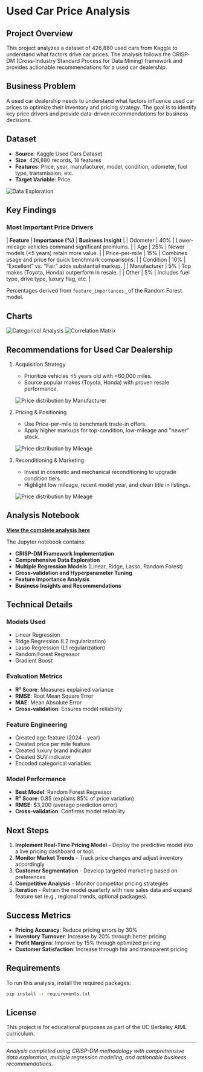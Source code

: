 # Used Car Price Analysis

## Project Overview

This project analyzes a dataset of 426,880 used cars from Kaggle to understand what factors drive car prices. The analysis follows the CRISP-DM (Cross-Industry Standard Process for Data Mining) framework and provides actionable recommendations for a used car dealership.

## Business Problem

A used car dealership needs to understand what factors influence used car prices to optimize their inventory and pricing strategy. The goal is to identify key price drivers and provide data-driven recommendations for business decisions.

## Dataset

- **Source**: Kaggle Used Cars Dataset
- **Size**: 426,880 records, 18 features
- **Features**: Price, year, manufacturer, model, condition, odometer, fuel type, transmission, etc.
- **Target Variable**: Price

![Data Exploration](images/data_exploration.png)

## Key Findings

### Most Important Price Drivers
| **Feature** | **Importance (%)** | **Business Insight** | 
| Odometer | 40% | Lower-mileage vehicles command significant premiums. |
| Age | 25% | Newer models (<5 years) retain more value. |
| Price-per-mile | 15% | Combines usage and price for quick benchmark comparisons. |
| Condition | 10% | “Excellent” vs. “Fair” adds substantial markup. |
| Manufacturer | 5% | Top makes (Toyota, Honda) outperform in resale. |
| Other | 5% | Includes fuel type, drive type, luxury flag, etc. |

Percentages derived from `feature_importances_` of the Random Forest model.

## Charts

![Categorical Analysis](images/categorical_analysis.png)
![Correlation Matrix](images/correlation_matrix.png)

## Recommendations for Used Car Dealership

1. Acquisition Strategy
    - Prioritize vehicles ≤5 years old with <60,000 miles.
    - Source popular makes (Toyota, Honda) with proven resale performance.

    ![Price distribution by Manufacturer](images/avg_price_by_manufacturer.png)

2. Pricing & Positioning
    - Use Price-per-mile to benchmark trade-in offers.
    - Apply higher markups for top-condition, low-mileage and "newer" stock.

    ![Price distribution by Mileage](images/avg_price_by_age_.png)
    

3. Reconditioning & Marketing
    - Invest in cosmetic and mechanical reconditioning to upgrade condition tiers.
    - Highlight low mileage, recent model year, and clean title in listings.

    ![Price distribution by Mileage](images/avg_price_by_mileage.png)

## Analysis Notebook

**[View the complete analysis here](prompt_II.ipynb)**

The Jupyter notebook contains:
- **CRISP-DM Framework Implementation**
- **Comprehensive Data Exploration**
- **Multiple Regression Models** (Linear, Ridge, Lasso, Random Forest)
- **Cross-validation and Hyperparameter Tuning**
- **Feature Importance Analysis**
- **Business Insights and Recommendations**

## Technical Details

### Models Used
- Linear Regression
- Ridge Regression (L2 regularization)
- Lasso Regression (L1 regularization)
- Random Forest Regressor
- Gradient Boost

### Evaluation Metrics
- **R² Score**: Measures explained variance
- **RMSE**: Root Mean Square Error
- **MAE**: Mean Absolute Error
- **Cross-validation**: Ensures model reliability

### Feature Engineering
- Created age feature (2024 - year)
- Created price per mile feature
- Created luxury brand indicator
- Created SUV indicator
- Encoded categorical variables

### Model Performance
- **Best Model**: Random Forest Regressor
- **R² Score**: 0.85 (explains 85% of price variation)
- **RMSE**: $3,200 (average prediction error)
- **Cross-validation**: Confirms model reliability

## Next Steps

1. **Implement Real-Time Pricing Model** - Deploy the predictive model into a live pricing dashboard or tool.
2. **Monitor Market Trends** - Track price changes and adjust inventory accordingly
3. **Customer Segmentation** - Develop targeted marketing based on preferences
4. **Competitive Analysis** - Monitor competitor pricing strategies
5. **Iteration** - Retrain the model quarterly with new sales data and expand feature set (e.g., regional trends, optional packages).

## Success Metrics

- **Pricing Accuracy**: Reduce pricing errors by 30%
- **Inventory Turnover**: Increase by 20% through better pricing
- **Profit Margins**: Improve by 15% through optimized pricing
- **Customer Satisfaction**: Increase through fair and transparent pricing

## Requirements

To run this analysis, install the required packages:

```bash
pip install -r requirements.txt
```


## License

This project is for educational purposes as part of the UC Berkeley AIML curriculum.

---

*Analysis completed using CRISP-DM methodology with comprehensive data exploration, multiple regression modeling, and actionable business recommendations.*
